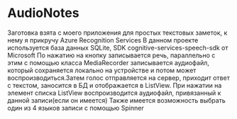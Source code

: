 # AudioNotes
Заготовка взята с моего приложения для простых текстовых заметок, к нему я прикручу Azure Recognition Services
В данном проекте используется база данных SQLite, SDK cognitive-services-speech-sdk от Microsoft
По нажатию на кнопку записывается речь, параллельно с этим с помощью класса MediaRecorder записывается аудиофайл, который сохраняется локально на устройстве и потом может воспроизводиться.Затем голос отправляется на сервер, приходит ответ с текстом, заносится в БД и отображается в ListView. При нажатии на элемент списка ListView воспроизводится аудиофайл, привязанный к данной записи(если он имеется)
Также имеется возможность выбрать один из 4 языков записи с помощью Spinner
